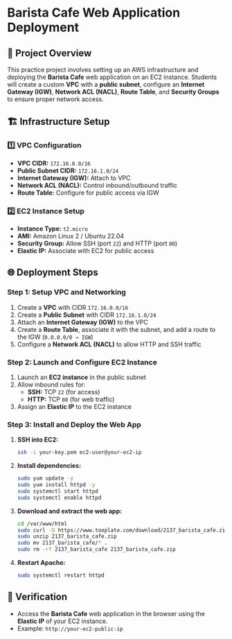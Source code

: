 # Barista Cafe Web Application Deployment

## 📌 Project Overview
This practice project involves setting up an AWS infrastructure and deploying the **Barista Cafe** web application on an EC2 instance. Students will create a custom **VPC** with a **public subnet**, configure an **Internet Gateway (IGW)**, **Network ACL (NACL)**, **Route Table**, and **Security Groups** to ensure proper network access.

## 🏗️ Infrastructure Setup
### 1️⃣ **VPC Configuration**
- **VPC CIDR:** `172.16.0.0/16`
- **Public Subnet CIDR:** `172.16.1.0/24`
- **Internet Gateway (IGW):** Attach to VPC
- **Network ACL (NACL):** Control inbound/outbound traffic
- **Route Table:** Configure for public access via IGW

### 2️⃣ **EC2 Instance Setup**
- **Instance Type:** `t2.micro`
- **AMI:** Amazon Linux 2 / Ubuntu 22.04
- **Security Group:** Allow SSH (port `22`) and HTTP (port `80`)
- **Elastic IP:** Associate with EC2 for public access

## 🌐 Deployment Steps
### **Step 1: Setup VPC and Networking**
1. Create a **VPC** with CIDR `172.16.0.0/16`
2. Create a **Public Subnet** with CIDR `172.16.1.0/24`
3. Attach an **Internet Gateway (IGW)** to the VPC
4. Create a **Route Table**, associate it with the subnet, and add a route to the IGW (`0.0.0.0/0 → IGW`)
5. Configure a **Network ACL (NACL)** to allow HTTP and SSH traffic

### **Step 2: Launch and Configure EC2 Instance**
1. Launch an **EC2 instance** in the public subnet
2. Allow inbound rules for:
   - **SSH:** TCP `22` (for access)
   - **HTTP:** TCP `80` (for web traffic)
3. Assign an **Elastic IP** to the EC2 instance

### **Step 3: Install and Deploy the Web App**
1. **SSH into EC2:**
   ```bash
   ssh -i your-key.pem ec2-user@your-ec2-ip
   ```
2. **Install dependencies:**
   ```bash
   sudo yum update -y
   sudo yum install httpd -y
   sudo systemctl start httpd
   sudo systemctl enable httpd
   ```
3. **Download and extract the web app:**
   ```bash
   cd /var/www/html
   sudo curl -O https://www.tooplate.com/download/2137_barista_cafe.zip
   sudo unzip 2137_barista_cafe.zip
   sudo mv 2137_barista_cafe/* .
   sudo rm -rf 2137_barista_cafe 2137_barista_cafe.zip
   ```
4. **Restart Apache:**
   ```bash
   sudo systemctl restart httpd
   ```

## 🎯 Verification
- Access the **Barista Cafe** web application in the browser using the **Elastic IP** of your EC2 instance.
- Example: `http://your-ec2-public-ip`

